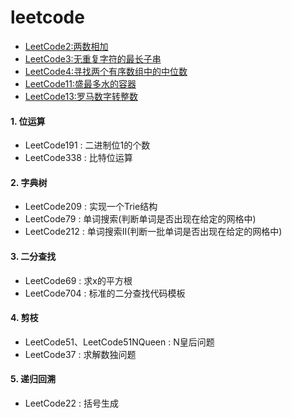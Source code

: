 # leetcode

- [LeetCode2:两数相加](src/main/java/github/grapeqin/LeetCode2.java)
- [LeetCode3:无重复字符的最长子串](src/main/java/github/grapeqin/LeetCode3.java)
- [LeetCode4:寻找两个有序数组中的中位数](src/main/java/github/grapeqin/LeetCode4.java)
- [LeetCode11:盛最多水的容器](src/main/java/github/grapeqin/top/LeetCode11.java)
- [LeetCode13:罗马数字转整数](src/main/java/github/grapeqin/top/LeetCode13.java)


#### 1. 位运算

- LeetCode191 : 二进制位1的个数
- LeetCode338 : 比特位运算

#### 2. 字典树

- LeetCode209 : 实现一个Trie结构
- LeetCode79  : 单词搜索(判断单词是否出现在给定的网格中)
- LeetCode212 : 单词搜索II(判断一批单词是否出现在给定的网格中)

#### 3. 二分查找

- LeetCode69 : 求x的平方根
- LeetCode704 : 标准的二分查找代码模板

#### 4. 剪枝

- LeetCode51、LeetCode51NQueen : N皇后问题
- LeetCode37 : 求解数独问题

#### 5. 递归回溯

- LeetCode22 : 括号生成